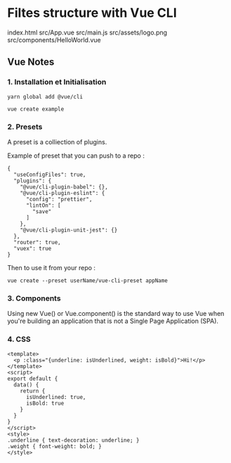 # Filtes structure with Vue CLI 

index.html
src/App.vue
src/main.js
src/assets/logo.png
src/components/HelloWorld.vue

## Vue Notes

### 1. Installation et Initialisation

```yarn global add @vue/cli```

```vue create example```

### 2. Presets

A preset is a colliection of plugins.

Example of preset that you can push to a repo :

```
{
  "useConfigFiles": true,
  "plugins": {
    "@vue/cli-plugin-babel": {},
    "@vue/cli-plugin-eslint": {
      "config": "prettier",
      "lintOn": [
        "save"
      ]
    },
    "@vue/cli-plugin-unit-jest": {}
  },
  "router": true,
  "vuex": true
}
```

Then to use it from your repo :

```vue create --preset userName/vue-cli-preset appName```

### 3. Components

Using new Vue() or Vue.component() is the standard way to use Vue when you're building an application that is not a Single Page Application (SPA).

### 4. CSS

```
<template>
  <p :class="{underline: isUnderlined, weight: isBold}">Hi!</p>
</template>
<script>
export default {
  data() {
    return {
      isUnderlined: true,
      isBold: true
    }
  }
}
</script>
<style>
.underline { text-decoration: underline; }
.weight { font-weight: bold; }
</style>
```







